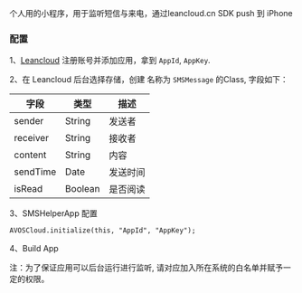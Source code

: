 个人用的小程序，用于监听短信与来电，通过leancloud.cn SDK push 到 iPhone


### 配置

1、[Leancloud](https://leancloud.cn) 注册账号并添加应用，拿到 `AppId`, `AppKey`.

2、在 Leancloud 后台选择存储，创建 名称为 `SMSMessage` 的Class, 字段如下：

字段 | 类型 | 描述
------------ | ------------- | ------------
sender | String  | 发送者
receiver | String  | 接收者
content | String  | 内容
sendTime | Date  | 发送时间
isRead | Boolean | 是否阅读


3、SMSHelperApp 配置

```
AVOSCloud.initialize(this, "AppId", "AppKey");
```

4、Build App

注：为了保证应用可以后台运行进行监听, 请对应加入所在系统的白名单并赋予一定的权限。
